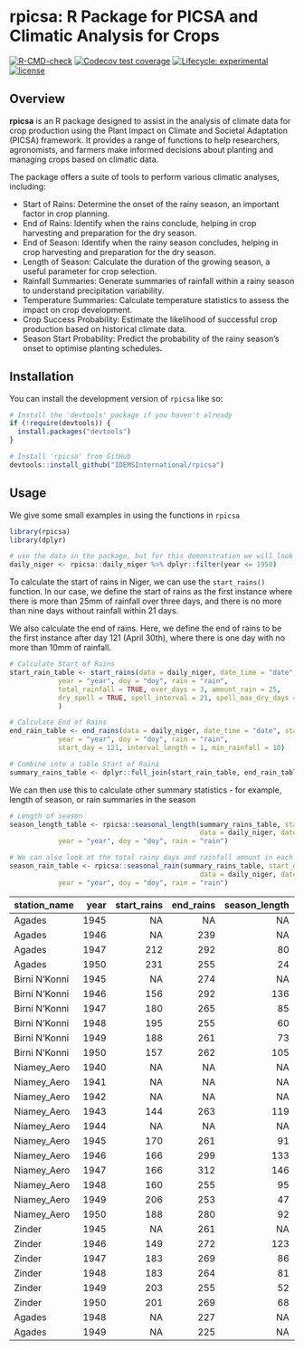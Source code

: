 
<!-- README.md is generated from README.Rmd. Please edit that file -->

# rpicsa: R Package for PICSA and Climatic Analysis for Crops

<!-- badges: start -->

[![R-CMD-check](https://github.com/IDEMSInternational/rpicsa/workflows/R-CMD-check/badge.svg)](https://github.com/IDEMSInternational/rpicsa/actions)
[![Codecov test
coverage](https://codecov.io/gh/IDEMSInternational/rpicsa/branch/main/graph/badge.svg)](https://app.codecov.io/gh/IDEMSInternational/rpicsa?branch=main)
[![Lifecycle:
experimental](https://img.shields.io/badge/lifecycle-experimental-orange.svg)](https://lifecycle.r-lib.org/articles/stages.html#experimental)
[![license](https://img.shields.io/badge/license-LGPL%20(%3E=%203)-lightgrey.svg)](https://www.gnu.org/licenses/lgpl-3.0.en.html)
<!-- badges: end -->

## Overview

**rpicsa** is an R package designed to assist in the analysis of climate
data for crop production using the Plant Impact on Climate and Societal
Adaptation (PICSA) framework. It provides a range of functions to help
researchers, agronomists, and farmers make informed decisions about
planting and managing crops based on climatic data.

The package offers a suite of tools to perform various climatic
analyses, including:

- Start of Rains: Determine the onset of the rainy season, an important
  factor in crop planning.
- End of Rains: Identify when the rains conclude, helping in crop
  harvesting and preparation for the dry season.
- End of Season: Identify when the rainy season concludes, helping in
  crop harvesting and preparation for the dry season.
- Length of Season: Calculate the duration of the growing season, a
  useful parameter for crop selection.
- Rainfall Summaries: Generate summaries of rainfall within a rainy
  season to understand precipitation variability.
- Temperature Summaries: Calculate temperature statistics to assess the
  impact on crop development.
- Crop Success Probability: Estimate the likelihood of successful crop
  production based on historical climate data.
- Season Start Probability: Predict the probability of the rainy
  season’s onset to optimise planting schedules.

## Installation

You can install the development version of `rpicsa` like so:

``` r
# Install the 'devtools' package if you haven't already
if (!require(devtools)) {
  install.packages("devtools")
}

# Install 'rpicsa' from GitHub
devtools::install_github("IDEMSInternational/rpicsa")
```

## Usage

We give some small examples in using the functions in `rpicsa`

``` r
library(rpicsa)
library(dplyr)

# use the data in the package, but for this demonstration we will look at the data before 1950.
daily_niger <- rpicsa::daily_niger %>% dplyr::filter(year <= 1950)
```

To calculate the start of rains in Niger, we can use the `start_rains()`
function. In our case, we define the start of rains as the first
instance where there is more than 25mm of rainfall over three days, and
there is no more than nine days without rainfall within 21 days.

We also calculate the end of rains. Here, we define the end of rains to
be the first instance after day 121 (April 30th), where there is one day
with no more than 10mm of rainfall.

``` r
# Calculate Start of Rains
start_rain_table <- start_rains(data = daily_niger, date_time = "date", station = "station_name",
            year = "year", doy = "doy", rain = "rain",
            total_rainfall = TRUE, over_days = 3, amount_rain = 25,
            dry_spell = TRUE, spell_interval = 21, spell_max_dry_days = 9
            )

# Calculate End of Rains
end_rain_table <- end_rains(data = daily_niger, date_time = "date", station = "station_name",
            year = "year", doy = "doy", rain = "rain",
            start_day = 121, interval_length = 1, min_rainfall = 10)

# Combine into a table Start of Rains
summary_rains_table <- dplyr::full_join(start_rain_table, end_rain_table)
```

We can then use this to calculate other summary statistics - for
example, length of season, or rain summaries in the season

``` r
# Length of season
season_length_table <- rpicsa::seasonal_length(summary_rains_table, start_date = "start_rains", end_date = "end_rains",
                                               data = daily_niger, date_time = "date", station = "station_name",
            year = "year", doy = "doy", rain = "rain")

# We can also look at the total rainy days and rainfall amount in each season
season_rain_table <- rpicsa::seasonal_rain(summary_rains_table, start_date = "start_rains", end_date = "end_rains",
                                               data = daily_niger, date_time = "date", station = "station_name",
            year = "year", doy = "doy", rain = "rain")
```

| station_name  | year | start_rains | end_rains | season_length | seasonal_rain | n_seasonal_rain |
|:--------------|-----:|------------:|----------:|--------------:|--------------:|----------------:|
| Agades        | 1945 |          NA |        NA |            NA |            NA |              NA |
| Agades        | 1946 |          NA |       239 |            NA |            NA |              NA |
| Agades        | 1947 |         212 |       292 |            80 |         264.9 |              22 |
| Agades        | 1950 |         231 |       255 |            24 |         154.2 |               7 |
| Birni N’Konni | 1945 |          NA |       274 |            NA |            NA |              NA |
| Birni N’Konni | 1946 |         156 |       292 |           136 |            NA |              NA |
| Birni N’Konni | 1947 |         180 |       265 |            85 |         478.9 |              31 |
| Birni N’Konni | 1948 |         195 |       255 |            60 |         318.2 |              16 |
| Birni N’Konni | 1949 |         188 |       261 |            73 |         325.9 |              26 |
| Birni N’Konni | 1950 |         157 |       262 |           105 |         702.8 |              41 |
| Niamey_Aero   | 1940 |          NA |        NA |            NA |            NA |              NA |
| Niamey_Aero   | 1941 |          NA |        NA |            NA |            NA |              NA |
| Niamey_Aero   | 1942 |          NA |        NA |            NA |            NA |              NA |
| Niamey_Aero   | 1943 |         144 |       263 |           119 |            NA |              NA |
| Niamey_Aero   | 1944 |          NA |        NA |            NA |            NA |              NA |
| Niamey_Aero   | 1945 |         170 |       261 |            91 |         562.9 |              39 |
| Niamey_Aero   | 1946 |         166 |       299 |           133 |         707.3 |              46 |
| Niamey_Aero   | 1947 |         166 |       312 |           146 |         396.4 |              33 |
| Niamey_Aero   | 1948 |         160 |       255 |            95 |         541.4 |              28 |
| Niamey_Aero   | 1949 |         206 |       253 |            47 |         268.8 |              25 |
| Niamey_Aero   | 1950 |         188 |       280 |            92 |         573.5 |              41 |
| Zinder        | 1945 |          NA |       261 |            NA |            NA |              NA |
| Zinder        | 1946 |         149 |       272 |           123 |         761.4 |              42 |
| Zinder        | 1947 |         183 |       269 |            86 |         414.0 |              30 |
| Zinder        | 1948 |         183 |       264 |            81 |         304.6 |              24 |
| Zinder        | 1949 |         203 |       255 |            52 |         207.4 |              14 |
| Zinder        | 1950 |         201 |       269 |            68 |         541.3 |              24 |
| Agades        | 1948 |          NA |       227 |            NA |            NA |              NA |
| Agades        | 1949 |          NA |       225 |            NA |            NA |              NA |
